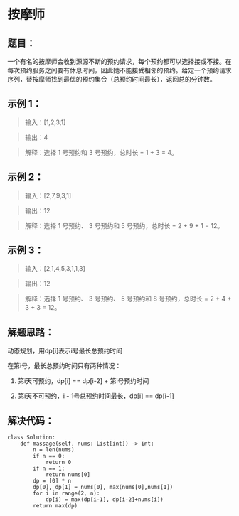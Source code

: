 # 按摩师 #
## 题目： ##
一个有名的按摩师会收到源源不断的预约请求，每个预约都可以选择接或不接。在每次预约服务之间要有休息时间，因此她不能接受相邻的预约。给定一个预约请求序列，替按摩师找到最优的预约集合（总预约时间最长），返回总的分钟数。


## 示例 1： ##



> 输入：[1,2,3,1]


> 输出：4


> 解释：选择 1 号预约和 3 号预约，总时长 = 1 + 3 = 4。

## 示例 2： ##



> 输入：[2,7,9,3,1]


> 输出：12


> 解释：选择 1 号预约、 3 号预约和 5 号预约，总时长 = 2 + 9 + 1 = 12。

## 示例 3： ##


> 输入：[2,1,4,5,3,1,1,3]


> 输出：12


> 解释：选择 1 号预约、 3 号预约、 5 号预约和 8 号预约，总时长 = 2 + 4 + 3 + 3 = 12。



## 解题思路： ##
动态规划，用dp[i]表示i号最长总预约时间

在第i号，最长总预约时间只有两种情况：



1. 第i天可预约，dp[i] == dp[i-2] + 第i号预约时间


1. 第i天不可预约，i - 1号总预约时间最长，dp[i] == dp[i-1]



## 解决代码： ##
    class Solution:
    	def massage(self, nums: List[int]) -> int:
        	n = len(nums)
        	if n == 0:
            	return 0
        	if n == 1:
            	return nums[0]
        	dp = [0] * n
        	dp[0], dp[1] = nums[0], max(nums[0],nums[1])
        	for i in range(2, n):
            	dp[i] = max(dp[i-1], dp[i-2]+nums[i])
        	return max(dp)